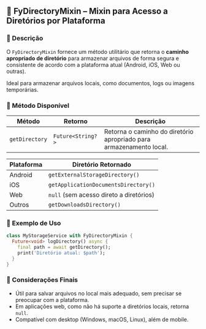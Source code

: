 ## 📂 FyDirectoryMixin – Mixin para Acesso a Diretórios por Plataforma

### 📖 Descrição

O `FyDirectoryMixin` fornece um método utilitário que retorna o **caminho apropriado de diretório** para armazenar arquivos de forma segura e consistente de acordo com a plataforma atual (Android, iOS, Web ou outras).

Ideal para armazenar arquivos locais, como documentos, logs ou imagens temporárias.



### 🔧 Método Disponível

| Método         | Retorno           | Descrição                                                           |
| -------------- | ----------------- | ------------------------------------------------------------------- |
| `getDirectory` | `Future<String?>` | Retorna o caminho do diretório apropriado para armazenamento local. |

| Plataforma | Diretório Retornado                     |
| ---------- | --------------------------------------- |
| Android    | `getExternalStorageDirectory()`         |
| iOS        | `getApplicationDocumentsDirectory()`    |
| Web        | `null` (sem acesso direto a diretórios) |
| Outros     | `getDownloadsDirectory()`               |



### 🧪 Exemplo de Uso

```dart
class MyStorageService with FyDirectoryMixin {
  Future<void> logDirectory() async {
    final path = await getDirectory();
    print('Diretório atual: $path');
  }
}
```



### 📌 Considerações Finais

- Útil para salvar arquivos no local mais adequado, sem precisar se preocupar com a plataforma.
- Em aplicações web, como não há suporte a diretórios locais, retorna `null`.
- Compatível com desktop (Windows, macOS, Linux), além de mobile.
